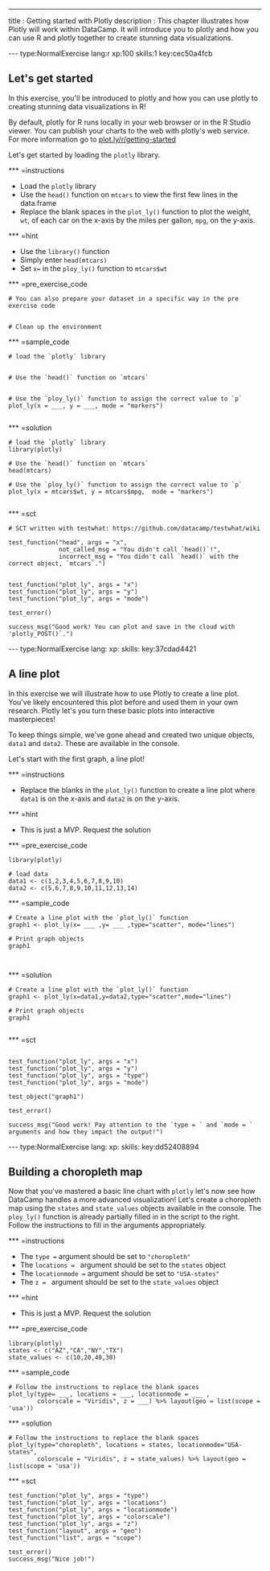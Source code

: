 ---
title       : Getting started with Plotly
description : This chapter illustrates how Plotly will work within DataCamp. It will introduce you to plotly and how you can use R and plotly together to create stunning data visualizations. 

--- type:NormalExercise lang:r xp:100 skills:1 key:cec50a4fcb
## Let's get started

In this exercise, you'll be introduced to plotly and how you can use plotly to creating stunning data visualizations in R!

By default, plotly for R runs locally in your web browser or in the R Studio viewer. You can publish your charts to the web with plotly's web service. For more information go to [plot.ly/r/getting-started](https://plot.ly/r/getting-started)


Let's get started by loading the `plotly` library. 

*** =instructions
- Load the `plotly` library
- Use the `head()` function on `mtcars` to view the first few lines in the data.frame
- Replace the blank spaces in the `plot_ly()` function to plot the weight, `wt`, of each car on the x-axis by the miles per gallon, `mpg`, on the y-axis. 


*** =hint
- Use the `library()` function
- Simply enter `head(mtcars)`
- Set `x=` in the `ploy_ly()` function to `mtcars$wt`


*** =pre_exercise_code
```{r}
# You can also prepare your dataset in a specific way in the pre exercise code


# Clean up the environment

```

*** =sample_code
```{r}
# load the `plotly` library


# Use the `head()` function on `mtcars` 


# Use the `ploy_ly()` function to assign the correct value to `p`
plot_ly(x = ___, y = ___, mode = "markers")


```

*** =solution
```{r}
# load the `plotly` library
library(plotly)

# Use the `head()` function on `mtcars` 
head(mtcars)

# Use the `ploy_ly()` function to assign the correct value to `p`
plot_ly(x = mtcars$wt, y = mtcars$mpg,  mode = "markers")


```

*** =sct
```{r}
# SCT written with testwhat: https://github.com/datacamp/testwhat/wiki

test_function("head", args = "x",
              not_called_msg = "You didn't call `head()`!",
              incorrect_msg = "You didn't call `head()` with the correct object, `mtcars`.")


test_function("plot_ly", args = "x")
test_function("plot_ly", args = "y")
test_function("plot_ly", args = "mode")

test_error()

success_msg("Good work! You can plot and save in the cloud with 'plotly_POST()`.")
```

--- type:NormalExercise lang: xp: skills: key:37cdad4421
## A line plot

In this exercise we will illustrate how to use Plotly to create a line plot. You've likely encountered this plot before and used them in your own research. Plotly let's you turn these basic plots into interactive masterpieces!

To keep things simple, we've gone ahead and created two unique objects, `data1` and `data2`. These are available in the console. 

Let's start with the first graph, a line plot!


*** =instructions

- Replace the blanks in the `plot_ly()` function to create a line plot where `data1` is on the x-axis and `data2` is on the y-axis. 


*** =hint
- This is just a MVP. Request the solution

*** =pre_exercise_code
```{r}
library(plotly)

# load data
data1 <- c(1,2,3,4,5,6,7,8,9,10)
data2 <- c(5,6,7,8,9,10,11,12,13,14)

```


*** =sample_code
```{r}
# Create a line plot with the `plot_ly()` function
graph1 <- plot_ly(x= ___ ,y= ___ ,type="scatter", mode="lines") 

# Print graph objects
graph1



```

*** =solution
```{r}
# Create a line plot with the `plot_ly()` function
graph1 <- plot_ly(x=data1,y=data2,type="scatter",mode="lines") 

# Print graph objects
graph1


```

*** =sct
```{r}

test_function("plot_ly", args = "x")
test_function("plot_ly", args = "y")
test_function("plot_ly", args = "type")
test_function("plot_ly", args = "mode")

test_object("graph1")

test_error()

success_msg("Good work! Pay attention to the `type = ` and `mode = ` arguments and how they impact the output!")
```

--- type:NormalExercise lang: xp: skills: key:dd52408894
## Building a choropleth map

Now that you've mastered a basic line chart with `plotly` let's now see how DataCamp handles a more advanced visualization! 
Let's create a choropleth map using the `states` and `state_values` objects available in the console. The `ploy_ly()` function is already partially filled in in the script to the right. Follow the instructions to fill in the arguments appropriately. 


*** =instructions
- The `type =` argument should be set to `"choropleth"` 
- The `locations = ` argument should be set to the `states` object
- The `locationmode =` argument should be set to `"USA-states"` 
- The `z = ` argument should be set to the `state_values` object


*** =hint
- This is just a MVP. Request the solution

*** =pre_exercise_code
```{r}
library(plotly)
states <- c("AZ","CA","NY","TX")
state_values <- c(10,20,40,30)

```

*** =sample_code
```{r}
# Follow the instructions to replace the blank spaces
plot_ly(type= ___, locations = ___, locationmode = ___ ,
        colorscale = "Viridis", z = ___) %>% layout(geo = list(scope = 'usa'))
```

*** =solution
```{r}
# Follow the instructions to replace the blank spaces
plot_ly(type="choropleth", locations = states, locationmode="USA-states",
        colorscale = "Viridis", z = state_values) %>% layout(geo = list(scope = 'usa'))
```

*** =sct
```{r}
test_function("plot_ly", args = "type")
test_function("plot_ly", args = "locations")
test_function("plot_ly", args = "locationmode")
test_function("plot_ly", args = "colorscale")
test_function("plot_ly", args = "z")
test_function("layout", args = "geo")
test_function("list", args = "scope")

test_error()
success_msg("Nice job!")
```